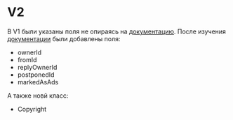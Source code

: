 # V2

В V1 были указаны поля не опираясь на [документацию](https://vk.com/dev/objects/post).
После изучения [документации](https://vk.com/dev/objects/post) были добавлены поля:
* ownerId
* fromId
* replyOwnerId
* postponedId
* markedAsAds

А также новй класс:
* Copyright
